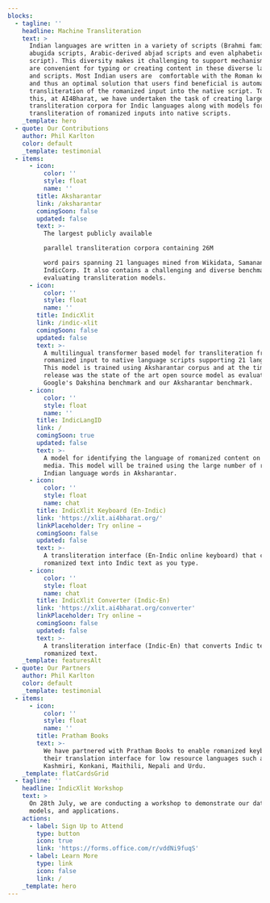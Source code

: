 ```yaml
---
blocks:
  - tagline: ''
    headline: Machine Transliteration
    text: >
      Indian languages are written in a variety of scripts (Brahmi family of
      abugida scripts, Arabic-derived abjad scripts and even alphabetic Roman
      script). This diversity makes it challenging to support mechanisms which
      are convenient for typing or creating content in these diverse languages
      and scripts. Most Indian users are  comfortable with the Roman keyboard
      and thus an optimal solution that users find beneficial is automatic
      transliteration of the romanized input into the native script. To enable
      this, at AI4Bharat, we have undertaken the task of creating large-scale
      transliteration corpora for Indic languages along with models for
      transliteration of romanized inputs into native scripts.
    _template: hero
  - quote: Our Contributions
    author: Phil Karlton
    color: default
    _template: testimonial
  - items:
      - icon:
          color: ''
          style: float
          name: ''
        title: Aksharantar
        link: /aksharantar
        comingSoon: false
        updated: false
        text: >-
          The largest publicly available

          parallel transliteration corpora containing 26M

          word pairs spanning 21 languages mined from Wikidata, Samanantar and
          IndicCorp. It also contains a challenging and diverse benchmark for
          evaluating transliteration models.
      - icon:
          color: ''
          style: float
          name: ''
        title: IndicXlit
        link: /indic-xlit
        comingSoon: false
        updated: false
        text: >-
          A multilingual transformer based model for transliteration from
          romanized input to native language scripts supporting 21 languages.
          This model is trained using Aksharantar corpus and at the time of its
          release was the state of the art open source model as evaluated on
          Google's Dakshina benchmark and our Aksharantar benchmark.
      - icon:
          color: ''
          style: float
          name: ''
        title: IndicLangID
        link: /
        comingSoon: true
        updated: false
        text: >-
          A model for identifying the language of romanized content on social
          media. This model will be trained using the large number of romanized
          Indian language words in Aksharantar.
      - icon:
          color: ''
          style: float
          name: chat
        title: IndicXlit Keyboard (En-Indic)
        link: 'https://xlit.ai4bharat.org/'
        linkPlaceholder: Try online →
        comingSoon: false
        updated: false
        text: >-
          A transliteration interface (En-Indic online keyboard) that converts
          romanized text into Indic text as you type.
      - icon:
          color: ''
          style: float
          name: chat
        title: IndicXlit Converter (Indic-En)
        link: 'https://xlit.ai4bharat.org/converter'
        linkPlaceholder: Try online →
        comingSoon: false
        updated: false
        text: >-
          A transliteration interface (Indic-En) that converts Indic text into
          romanized text.
    _template: featuresAlt
  - quote: Our Partners
    author: Phil Karlton
    color: default
    _template: testimonial
  - items:
      - icon:
          color: ''
          style: float
          name: ''
        title: Pratham Books
        text: >-
          We have partnered with Pratham Books to enable romanized keyboards in
          their translation interface for low resource languages such as Bodo,
          Kashmiri, Konkani, Maithili, Nepali and Urdu.
    _template: flatCardsGrid
  - tagline: ''
    headline: IndicXlit Workshop
    text: >
      On 28th July, we are conducting a workshop to demonstrate our datasets,
      models, and applications.
    actions:
      - label: Sign Up to Attend
        type: button
        icon: true
        link: 'https://forms.office.com/r/vddNi9fuqS'
      - label: Learn More
        type: link
        icon: false
        link: /
    _template: hero
---
```


